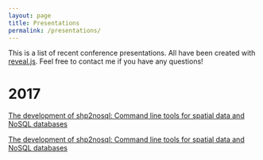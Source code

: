 ```yaml
---
layout: page
title: Presentations
permalink: /presentations/
---
```


This  is a  list of  recent  conference presentations.  All have  been
created with [reveal.js](https://github.com/hakimel/reveal.js). Feel
free to contact me if you have any questions! 

# 2017

[The development of shp2nosql: Command line tools for spatial data and
NoSQL databases](shp2nosql.html)

[The development of shp2nosql: Command line tools for spatial data and
NoSQL databases](https://mhaffner.github.io/presentations/shp2nosql.html)
